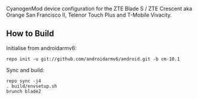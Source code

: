 CyanogenMod device configuration for the ZTE Blade S / ZTE Crescent aka Orange San Francisco II, Telenor Touch Plus and T-Mobile Vivacity.

How to Build
---------------

Initialise from androidarmv6:

    repo init -u git://github.com/androidarmv6/android.git -b cm-10.1

Sync and build:

    repo sync -j4
    . build/envsetup.sh
    brunch blade2
